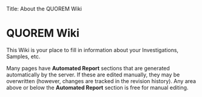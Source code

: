Title: About the QUOREM Wiki
# QUOREM Wiki

This Wiki is your place to fill in information about your Investigations, Samples, etc.

Many pages have **Automated Report** sections that are generated automatically by the server. If these are edited manually, they may be overwritten (however, changes are tracked in the revision history). Any area above or below the **Automated Report** section is free for manual editing.
